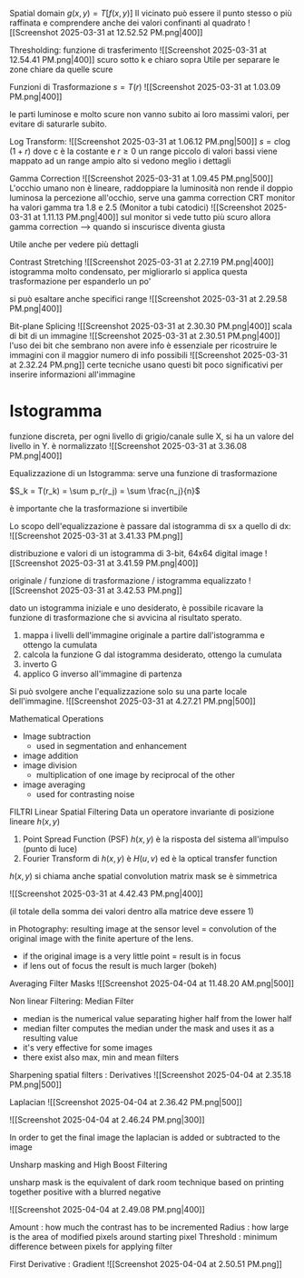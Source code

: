 Spatial domain $g(x,y) = T[f(x,y)]$
Il vicinato può essere il punto stesso o più raffinata e comprendere anche dei valori confinanti al quadrato
![[Screenshot 2025-03-31 at 12.52.52 PM.png|400]]


Thresholding: funzione di trasferimento
![[Screenshot 2025-03-31 at 12.54.41 PM.png|400]]
scuro sotto k e chiaro sopra
Utile per separare le zone chiare da quelle scure

Funzioni di Trasformazione
$s = T(r)$
![[Screenshot 2025-03-31 at 1.03.09 PM.png|400]]

le parti luminose e molto scure non vanno subito ai loro massimi valori, per evitare di saturarle subito.


Log Transform:
![[Screenshot 2025-03-31 at 1.06.12 PM.png|500]]
$s = c \log(1+r)$ dove c è la costante e $r \ge 0$ 
un range piccolo di valori bassi viene mappato ad un range ampio alto
si vedono meglio i dettagli

Gamma Correction
![[Screenshot 2025-03-31 at 1.09.45 PM.png|500]]
L'occhio umano non è lineare, raddoppiare la luminosità non rende il doppio luminosa la percezione all'occhio, serve una gamma correction
CRT monitor ha valori gamma tra 1.8 e 2.5
(Monitor a tubi catodici) 
![[Screenshot 2025-03-31 at 1.11.13 PM.png|400]]
sul monitor si vede tutto più scuro
allora gamma correction --> quando si inscurisce diventa giusta

Utile anche per vedere più dettagli


 
Contrast Stretching
![[Screenshot 2025-03-31 at 2.27.19 PM.png|400]]
istogramma molto condensato, per migliorarlo si applica questa trasformazione per espanderlo un po'

si può esaltare anche specifici range
![[Screenshot 2025-03-31 at 2.29.58 PM.png|400]]


Bit-plane Splicing
![[Screenshot 2025-03-31 at 2.30.30 PM.png|400]]
scala di bit di un immagine
![[Screenshot 2025-03-31 at 2.30.51 PM.png|400]]
l'uso dei bit che sembrano non avere info è essenziale per ricostruire le immagini con il maggior numero di info possibili
![[Screenshot 2025-03-31 at 2.32.24 PM.png]]
certe tecniche usano questi bit poco significativi per inserire informazioni all'immagine


# Istogramma

funzione discreta, per ogni livello di grigio/canale sulle X, si ha un valore del livello in Y.
è normalizzato
![[Screenshot 2025-03-31 at 3.36.08 PM.png|400]]

Equalizzazione di un Istogramma: serve una funzione di trasformazione

$S_k = T(r_k) = \sum p_r(r_j) = \sum \frac{n_j}{n}$ 

è importante che la trasformazione si invertibile

Lo scopo dell'equalizzazione è passare dal istogramma di sx a quello di dx:
![[Screenshot 2025-03-31 at 3.41.33 PM.png]]

distribuzione e valori di un istogramma di 3-bit, 64x64 digital image
![[Screenshot 2025-03-31 at 3.41.59 PM.png|400]]

originale / funzione di trasformazione / istogramma equalizzato
![[Screenshot 2025-03-31 at 3.42.53 PM.png]]

 dato un istogramma iniziale e uno desiderato, è possibile ricavare la funzione di trasformazione che si avvicina al risultato sperato.

1. mappa i livelli dell'immagine originale a partire dall'istogramma e ottengo la cumulata
2. calcola la funzione G dal istogramma desiderato, ottengo la cumulata
3. inverto G
4. applico G inverso all'immagine di partenza


Si può svolgere anche l'equalizzazione solo su una parte locale dell'immagine.
![[Screenshot 2025-03-31 at 4.27.21 PM.png|500]]


Mathematical Operations
- Image subtraction
	- used in segmentation and enhancement
- image addition
- image division
	- multiplication of one image by reciprocal of the other
- image averaging
	- used for contrasting noise

FILTRI
Linear Spatial Filtering
Data un operatore invariante di posizione lineare $h(x,y)$
1. Point Spread Function (PSF) $h(x,y)$ è la risposta del sistema all'impulso (punto di luce)
2. Fourier Transform di $h(x,y)$ è $H(u,v)$ ed è la optical transfer function

$h(x,y)$ si chiama anche spatial convolution matrix mask se è simmetrica

![[Screenshot 2025-03-31 at 4.42.43 PM.png|400]]

(il totale della somma dei valori dentro alla matrice deve essere 1)

in Photography: resulting image at the sensor level = convolution of the original image with the finite aperture of the lens.
- if the original image is a very little point = result is in focus
- if lens out of focus the result is much larger (bokeh)

Averaging Filter Masks
![[Screenshot 2025-04-04 at 11.48.20 AM.png|500]]

Non linear Filtering: Median Filter 
- median is the numerical value separating higher half from the lower half
- median filter computes the median under the mask and uses it as a resulting value
- it's very effective for some images
- there exist also max, min and mean filters

Sharpening spatial filters : Derivatives
![[Screenshot 2025-04-04 at 2.35.18 PM.png|500]]

Laplacian
![[Screenshot 2025-04-04 at 2.36.42 PM.png|500]]

![[Screenshot 2025-04-04 at 2.46.24 PM.png|300]]

In order to get the final image the laplacian is added or subtracted to the image


Unsharp masking and High Boost Filtering

unsharp mask is the equivalent of dark room technique based on printing together positive with a blurred negative

![[Screenshot 2025-04-04 at 2.49.08 PM.png|400]]

Amount : how much the contrast has to be incremented
Radius : how large is the area of modified pixels around starting pixel
Threshold : minimum difference between pixels for applying filter


First Derivative : Gradient
![[Screenshot 2025-04-04 at 2.50.51 PM.png]]

